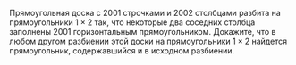 Прямоугольная доска с 2001 строчками и 2002 столбцами разбита на 
прямоугольники $1\times 2$ так, что некоторые
два соседних столбца заполнены 2001 горизонтальным 
прямоугольником. Докажите, что в любом 
другом разбиении этой доски на прямоугольники $1\times 2$ 
найдется прямоугольник, содержавшийся и в исходном разбиении.